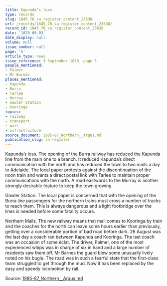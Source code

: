 ```yaml
---
title: Kapunda’s loss.
type: records
slug: 1845_76_sa_register_content_23638
url: /records/1845_76_sa_register_content_23638/
record_id: 1845_76_sa_register_content_23638
date: '1870-09-03'
date_display: null
volume: null
issue_number: null
page: '5'
article_type: news
issue_reference: 3 September 1870, page 5
people_mentioned:
- Palmer
- Mr Barnes
places_mentioned:
- Kapunda
- Burra
- Tarlee
- Murray
- Gawler Station
- Kooringa
topics:
- railway
- transport
- mail
- infrastructure
source_document: 1985-87_Northern__Argus.md
publication_slug: sa-register
---
```


Kapunda’s loss.  The opening of the Burra railway has reduced the Kapunda line from the main one to a branch.  It reduced Kapunda’s direct communication with the north and has reduced the town to two mails a day to Adelaide.  The local paper protests against the discontinuation of the noon train and wants a direct postal link with Tarlee to maintain proper communications with the north.  A road eastwards to the Murray is another strongly desirable feature to keep the town growing.

Gawler Station.  The local paper is concerned that with the opening of the Burra line passengers for the northern trains must cross a number of tracks to reach them.  This is always dangerous and a light footbridge over the lines is needed before some fatality occurs.

Northern Mails.  The new railway means that mail comes to Kooringa by train and the coaches for the north can leave some hours earlier than previously, getting over a considerable portion of bad road before dark.  26 August was the last day a coach ran between Kapunda and Kooringa.  The last coach was an occasion of some éclat.  The driver, Palmer, one of the most experienced whips was in charge of six in hand and a large number of residents saw them off.  Mr Barnes the guard blew some unusually lively noted on his bugle.  The road was in such a fearful state that the first-class team struggled to get through the mud.  Now it has been replaced by the easy and speedy locomotion by rail.

Source: [1985-87_Northern__Argus.md](/downloads/markdown/1985-87_Northern__Argus.md)
